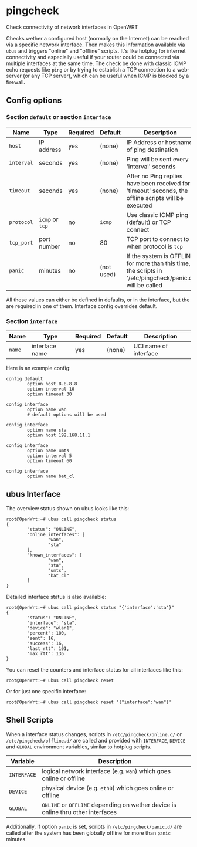 # pingcheck
Check connectivity of network interfaces in OpenWRT

Checks wether a configured host (normally on the Internet) can be reached via a specific network interface. Then makes this information available via `ubus` and triggers "online" and "offline" scripts. It's like hotplug for internet connectivity and especially useful if your router could be connected via multiple interfaces at the same time. The check be done with classic ICMP echo requests like `ping` or by trying to establish a TCP connection to a web-server (or any TCP server), which can be useful when ICMP is blocked by a firewall.

## Config options

### Section `default` or section `interface`

| Name		| Type		| Required	| Default	| Description |
| ------------- | ------------- | ------------- | ------------- | ----------- |
| `host`	| IP address	| yes		| (none)	| IP Address or hostname of ping destination |
| `interval`	| seconds	| yes		| (none)	| Ping will be sent every 'interval' seconds |
| `timeout`	| seconds	| yes		| (none)	| After no Ping replies have been received for 'timeout' seconds, the offline scripts will be executed |
| `protocol`	| `icmp` or `tcp` | no		| `icmp`        | Use classic ICMP ping (default) or TCP connect |
| `tcp_port`    | port number	| no		| 80	        | TCP port to connect to when protocol is `tcp` |
| `panic`       | minutes	| no		| (not used)	| If the system is OFFLINE for more than this time, the scripts in '/etc/pingcheck/panic.d' will be called |

All these values can either be defined in defaults, or in the interface, but the are required in one of them. Interface config overrides default.

### Section `interface`

| Name		| Type		| Required	| Default	| Description |
| ------------- | ------------- | ------------- | ------------- | ----------- |
| `name`	| interface name | yes		| (none)	| UCI name of interface |

Here is an example config:

```
config default
        option host 8.8.8.8
        option interval 10
        option timeout 30

config interface
        option name wan
        # default options will be used

config interface
        option name sta
        option host 192.168.11.1

config interface
        option name umts
        option interval 5
        option timeout 60

config interface
        option name bat_cl
```

## ubus Interface

The overview status shown on ubus looks like this:

```
root@OpenWrt:~# ubus call pingcheck status
{
        "status": "ONLINE",
        "online_interfaces": [
                "wan",
                "sta"
        ],
        "known_interfaces": [
                "wan",
                "sta",
                "umts",
                "bat_cl"
        ]
}
```

Detailed interface status is also available:

```
root@OpenWrt:~# ubus call pingcheck status "{'interface':'sta'}"
{
        "status": "ONLINE",
        "interface": "sta",
        "device": "wlan1",
        "percent": 100,
        "sent": 16,
        "success": 16,
        "last_rtt": 101,
        "max_rtt": 136
}
```

You can reset the counters and interface status for all interfaces like this:

```
root@OpenWrt:~# ubus call pingcheck reset
```

Or for just one specific interface:

```
root@OpenWrt:~# ubus call pingcheck reset '{"interface":"wan"}'
```

## Shell Scripts

When a interface status changes, scripts in `/etc/pingcheck/online.d/` or `/etc/pingcheck/offline.d/` are called and provided with `INTERFACE`, `DEVICE` and `GLOBAL` environment variables, similar to hotplug scripts. 

| Variable      | Description                                                                           |
|---------------|---------------------------------------------------------------------------------------|
| `INTERFACE`   | logical network interface (e.g. `wan`) which goes online or offline                   |
| `DEVICE`      | physical device (e.g. `eth0`) which goes online or offline                            |
| `GLOBAL`      | `ONLINE` or `OFFLINE` depending on wether device is online thru other interfaces      |

Additionally, if option `panic` is set, scripts in `/etc/pingcheck/panic.d/` are called after the system has been globally offline for more than `panic` minutes.

